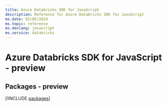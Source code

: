 ```yaml
---
title: Azure Databricks SDK for JavaScript
description: Reference for Azure Databricks SDK for JavaScript
ms.date: 03/05/2024
ms.topic: reference
ms.devlang: javascript
ms.service: databricks
---
```

# Azure Databricks SDK for JavaScript - preview
## Packages - preview
[!INCLUDE [packages](databricks-index.md)]